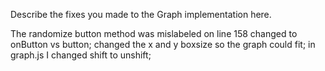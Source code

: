 Describe the fixes you made to the Graph implementation here.

The randomize button method was mislabeled on line 158 changed to onButton vs button;
changed the x and y boxsize so the graph could fit;
in graph.js I changed shift to unshift;
